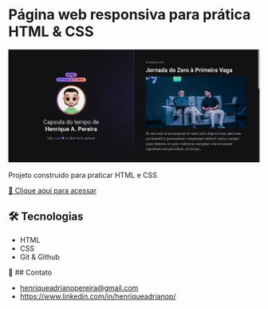 # Página web responsiva para prática HTML & CSS

![preview](./.github/preview.png)

Projeto construido para praticar HTML e CSS

[🔗 Clique aqui para acessar](https://henriqueapereira.github.io/NLW-spacetime-trilha-explorer/)

## 🛠️ Tecnologias

- HTML
- CSS
- Git & Github

📧 ## Contato

- henriqueadrianopereira@gmail.com
- https://www.linkedin.com/in/henriqueadrianop/
